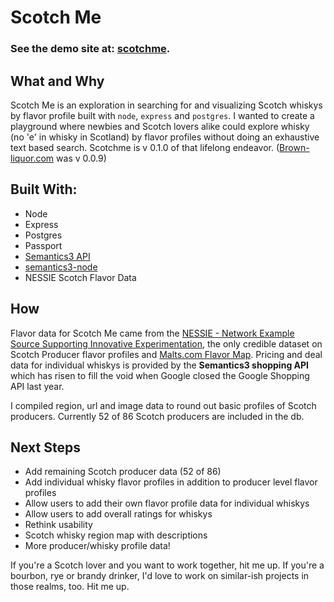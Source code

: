 # Scotch Me

### See the demo site at: [scotchme](http://scotchme.herokuapp.com).

## What and Why
Scotch Me is an exploration in searching for and visualizing Scotch whiskys by flavor profile built with `node`, `express` and `postgres`.
I wanted to create a playground where newbies and Scotch lovers alike could explore whisky (no 'e' in whisky in Scotland) by flavor profiles without doing an exhaustive text based search.
Scotchme is v 0.1.0 of that lifelong endeavor. ([Brown-liquor.com](http://brown-liquor.com) was v 0.0.9)

## Built With:
* Node
* Express
* Postgres
* Passport
* [Semantics3 API](https://www.semantics3.com/)
* [semantics3-node](https://github.com/Semantics3/semantics3-node)
* NESSIE Scotch Flavor Data

## How
Flavor data for Scotch Me came from the [NESSIE - Network Example Source Supporting Innovative Experimentation](https://www.mathstat.strath.ac.uk/outreach/nessie/index.html), the only credible dataset on Scotch Producer flavor profiles and [Malts.com Flavor Map](http://www.malts.com/index.php/en_us/Choosing-Whisky/A-World-of-Flavour/The-Single-Malt-Whisky-Flavour-Map). Pricing and deal data for individual whiskys is provided by the **Semantics3 shopping API** which has risen to fill the void when Google closed the Google Shopping API last year.

I compiled region, url and image data to round out basic profiles of Scotch producers. Currently 52 of 86 Scotch producers are included in the db.

## Next Steps
* Add remaining Scotch producer data (52 of 86)
* Add individual whisky flavor profiles in addition to producer level flavor profiles
* Allow users to add their own flavor profile data for individual whiskys
* Allow users to add overall ratings for whiskys
* Rethink usability
* Scotch whisky region map with descriptions
* More producer/whisky profile data!

If you're a Scotch lover and you want to work together, hit me up. If you're a bourbon, rye or brandy drinker, I'd love to work on similar-ish projects in those realms, too. Hit me up.

